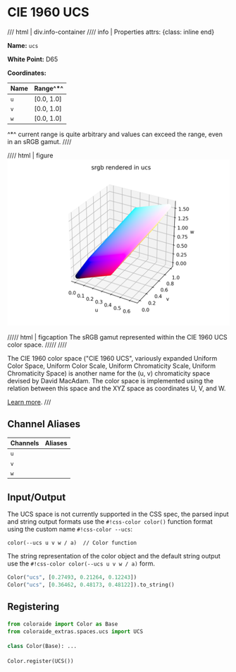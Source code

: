 # CIE 1960 UCS

/// html | div.info-container
//// info | Properties
    attrs: {class: inline end}

**Name:** `ucs`

**White Point:** D65

**Coordinates:**

Name | Range^\*^
---- | -----
`u`  | [0.0, 1.0]
`v`  | [0.0, 1.0]
`w`  | [0.0, 1.0]

^\*^ current range is quite arbitrary and values can exceed the range, even in an sRGB gamut.
////

//// html | figure
![xyY](../images/ucs.png)

///// html | figcaption
The sRGB gamut represented within the CIE 1960 UCS color space.
/////
////

The CIE 1960 color space ("CIE 1960 UCS", variously expanded Uniform Color Space, Uniform Color Scale, Uniform
Chromaticity Scale, Uniform Chromaticity Space) is another name for the (u, v) chromaticity space devised by David
MacAdam. The color space is implemented using the relation between this space and the XYZ space as coordinates U, V, and
W.

[Learn more](https://en.wikipedia.org/wiki/CIE_1960_color_space).
///

## Channel Aliases

Channels | Aliases
-------- | -------
`u`      |
`v`      |
`w`      |

## Input/Output

The UCS space is not currently supported in the CSS spec, the parsed input and string output formats use the
`#!css-color color()` function format using the custom name `#!css-color --ucs`:

```css-color
color(--ucs u v w / a)  // Color function
```

The string representation of the color object and the default string output use the
`#!css-color color(--ucs u v w / a)` form.

```py play
Color("ucs", [0.27493, 0.21264, 0.12243])
Color("ucs", [0.36462, 0.48173, 0.48122]).to_string()
```

## Registering

```py
from coloraide import Color as Base
from coloraide_extras.spaces.ucs import UCS

class Color(Base): ...

Color.register(UCS())
```

<style>
.info-container {display: inline-block;}
</style>

